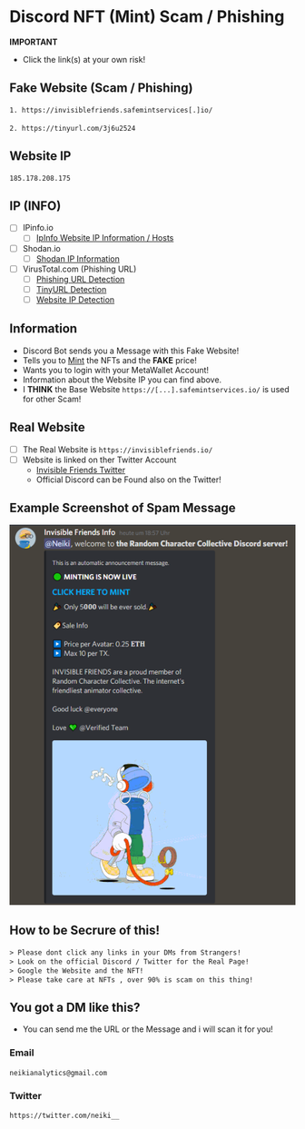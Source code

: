 # Discord NFT (Mint) Scam / Phishing

**IMPORTANT**
- Click the link(s) at your own risk!

## Fake Website (Scam / Phishing) 
```
1. https://invisiblefriends.safemintservices[.]io/

2. https://tinyurl.com/3j6u2524
```

## Website IP
```
185.178.208.175
```

## IP (INFO)
- [ ] IPinfo.io
    - [ ] [IpInfo Website IP Information / Hosts](https://ipinfo.io/185.178.208.175)

- [ ] Shodan.io
    - [ ] [Shodan IP Information](https://www.shodan.io/host/185.178.208.175)

- [ ] VirusTotal.com (Phishing URL)
    - [ ] [Phishing URL Detection](https://www.virustotal.com/gui/url/fffe63b3ed0763f1f1599d6df2b7827872720bc40e69ca61e63333a2c5f17249?nocache=1)
    - [ ] [TinyURL Detection](https://www.virustotal.com/gui/url/17a67e48daca880b058b1d14cf6e302a31605c929ae9cae9015349b79e8a1485?nocache=1)
    - [ ] [Website IP Detection](https://www.virustotal.com/gui/url/5caa53760da20d0c60f860b36c58e615219bbe0127225c5463085b3483130ec9)
 
## Information
- Discord Bot sends you a Message with this Fake Website!
- Tells you to [Mint](https://101blockchains.com/nft-minting/) the NFTs and the **FAKE** price!
- Wants you to login with your MetaWallet Account!
- Information about the Website IP you can find above.
- I **THINK** the Base Website ```https://[...].safemintservices.io/``` is used for other Scam!

## Real Website

- [ ] The Real Website is ```https://invisiblefriends.io/``` 
- [ ] Website is linked on ther Twitter Account
    - [Invisible Friends Twitter](https://twitter.com/InvsbleFriends)
    - Official Discord can be Found also on the Twitter!

## Example Screenshot of Spam Message

![](https://github.com/NeikiDev/NeikiAnalytics/blob/main/screenshots/scrnsht-invisblefriends%232.png)


## How to be Secrure of this!

```
> Please dont click any links in your DMs from Strangers!
> Look on the official Discord / Twitter for the Real Page!
> Google the Website and the NFT!
> Please take care at NFTs , over 90% is scam on this thing!
```

## You got a DM like this?
- You can send me the URL or the Message and i will scan it for you!

### Email
```
neikianalytics@gmail.com
```

### Twitter
```
https://twitter.com/neiki__
```